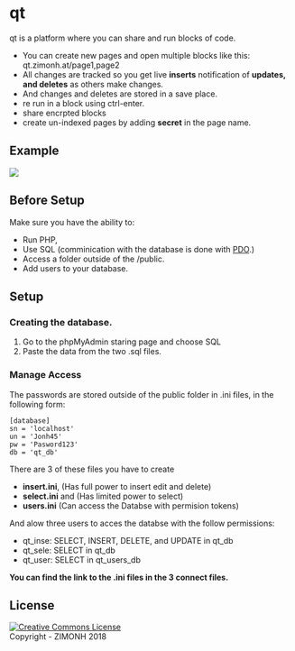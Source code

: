 # qt
qt is a platform where you can share and run blocks of code.
- You can create new pages and open multiple blocks like this: qt.zimonh.at/page1,page2
- All changes are tracked so you get live __inserts__ notification of __updates, and deletes__ as others make changes.
- And changes and deletes are stored in a save place.
- re run <scipt> in a block using ctrl-enter.
- share encrpted blocks
- create un-indexed pages by adding __secret__ in the page name.

## Example
<img src="https://blog.zimonh.at/wp-content/uploads/2018/06/qt_sceen.jpg"/>

## Before Setup
Make sure you have the ability to:
- Run PHP,
- Use SQL  (comminication with the database is done with [PDO](http://php.net/manual/en/intro.pdo.php).)
- Access a folder outside of the /public.
- Add users to your database.

## Setup
### Creating the database.
1. Go to the phpMyAdmin staring page and choose SQL
2. Paste the data from the two .sql files.

### Manage Access
The passwords are stored outside of the public folder in .ini files, in the following form:
```
[database]
sn = 'localhost'
un = 'Jonh45'
pw = 'Pasword123'
db = 'qt_db'
```
There are 3 of these files you have to create 
- __insert.ini__, (Has full power to insert edit and delete)
- __select.ini__ and  (Has limited power to select)
- __users.ini__ (Can access the Databse with permision tokens)

And alow three users to acces the databse with the follow permissions:
- qt_inse: SELECT, INSERT, DELETE, and UPDATE in qt_db
- qt_sele: SELECT in qt_db
- qt_user: SELECT in qt_users_db

__You can find the link to the .ini files in the 3 connect files.__

## License
<a rel="license" href="http://creativecommons.org/licenses/by-nc-sa/4.0/"><img alt="Creative Commons License" style="border-width:0" src="https://i.creativecommons.org/l/by-nc-sa/4.0/88x31.png" /></a><br>
Copyright - ZIMONH 2018
